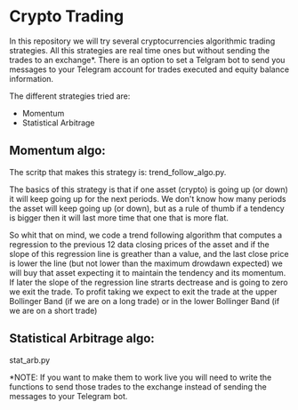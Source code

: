# Crypto Trading
In this repository we will try several cryptocurrencies algorithmic trading strategies. All this strategies are real time ones but without sending the trades to an exchange*. There is an option to set a Telgram bot to send you messages to your Telegram account for trades executed and equity balance information. 

The different strategies tried are:

* Momentum
* Statistical Arbitrage

## Momentum algo:
The scritp that makes this strategy is: trend_follow_algo.py.

The basics of this strategy is that if one asset (crypto) is going up (or down) it will keep going up for the next periods. We don't know how many periods the asset will keep going up (or down), but as a rule of thumb if a tendency is bigger then it will last more time that one that is more flat. 

So whit that on mind, we code a trend following algorithm that computes a regression to the previous 12 data closing prices of the asset and if the slope of this regression line is greather than a value, and the last close price is lower the line (but not lower than the maximum drowdawn expected) we will buy that asset expecting it to maintain the tendency and its momentum. If later the slope of the regression line strarts dectrease and is going to zero we exit the trade. To profit taking we expect to exit the trade at the upper  Bollinger Band (if we are on a long trade) or in the lower Bollinger Band (if we are on a short trade)

## Statistical Arbitrage algo:
stat_arb.py




*NOTE: If you want to make them to work live you will need to write the functions to send those trades to the exchange instead of sending the messages to your Telegram bot.
